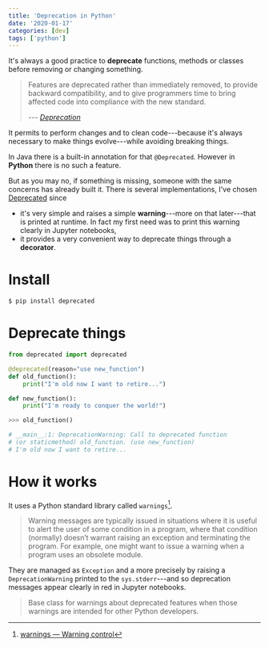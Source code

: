```yaml
---
title: 'Deprecation in Python'
date: '2020-01-17'
categories: [dev]
tags: ['python']
---
```


It's always a good practice to **deprecate** functions, methods or classes before removing or changing something.

> Features are deprecated rather than immediately removed, to provide backward compatibility, and to give programmers time to bring affected code into compliance with the new standard.
>
> --- <cite>[Deprecation](https://en.wikipedia.org/wiki/Deprecation)</cite>

It permits to perform changes and to clean code---because it's always necessary to make things evolve---while avoiding breaking things.

In Java there is a built-in annotation for that `@Deprecated`. However in **Python** there is no such a feature.

But as you may no, if something is missing, someone with the same concerns has already built it.
There is several implementations, I've chosen [Deprecated](https://github.com/tantale/deprecated) since 

- it's very simple and raises a simple **warning**---more on that later---that is printed at runtime. 
  In fact my first need was to print this warning clearly in Jupyter notebooks,
- it provides a very convenient way to deprecate things through a **decorator**. 

# Install

```bash
$ pip install deprecated
```

# Deprecate things

```python
from deprecated import deprecated

@deprecated(reason="use new_function")
def old_function():
    print("I'm old now I want to retire...")

def new_function():
    print("I'm ready to conquer the world!")

>>> old_function()

# __main__:1: DeprecationWarning: Call to deprecated function 
# (or staticmethod) old_function. (use new_function)
# I'm old now I want to retire...
```

# How it works

It uses a Python standard library called `warnings`[^1]. 

> Warning messages are typically issued in situations where it is useful to alert the user of some condition in a program, where that condition (normally) doesn’t warrant raising an exception and terminating the program. For example, one might want to issue a warning when a program uses an obsolete module.

They are managed as `Exception` and a more precisely by raising a `DeprecationWarning` printed to the `sys.stderr`---and so deprecation messages appear clearly in red in Jupyter notebooks.

> Base class for warnings about deprecated features when those warnings are intended for other Python developers.

[^1]: [warnings — Warning control](https://docs.python.org/3/library/warnings.html)